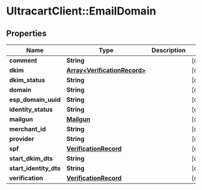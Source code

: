 # UltracartClient::EmailDomain

## Properties
Name | Type | Description | Notes
------------ | ------------- | ------------- | -------------
**comment** | **String** |  | [optional] 
**dkim** | [**Array&lt;VerificationRecord&gt;**](VerificationRecord.md) |  | [optional] 
**dkim_status** | **String** |  | [optional] 
**domain** | **String** |  | [optional] 
**esp_domain_uuid** | **String** |  | [optional] 
**identity_status** | **String** |  | [optional] 
**mailgun** | [**Mailgun**](Mailgun.md) |  | [optional] 
**merchant_id** | **String** |  | [optional] 
**provider** | **String** |  | [optional] 
**spf** | [**VerificationRecord**](VerificationRecord.md) |  | [optional] 
**start_dkim_dts** | **String** |  | [optional] 
**start_identity_dts** | **String** |  | [optional] 
**verification** | [**VerificationRecord**](VerificationRecord.md) |  | [optional] 


